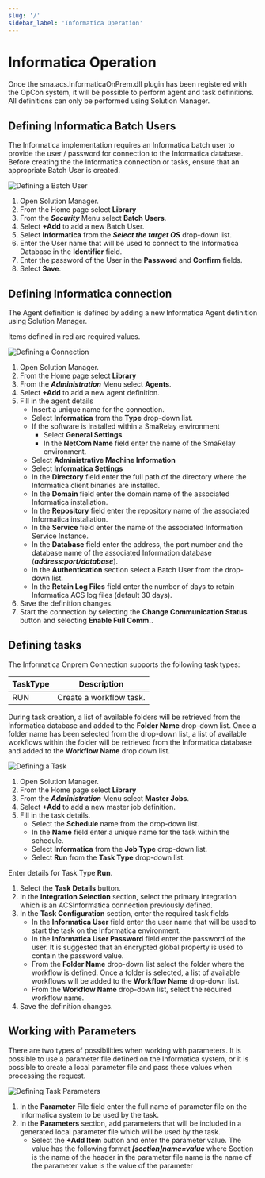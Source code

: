 ```yaml
---
slug: '/'
sidebar_label: 'Informatica Operation'
---
```


# Informatica Operation

Once the sma.acs.InformaticaOnPrem.dll plugin has been registered with the OpCon system, it will be possible to perform agent and task definitions.
All definitions can only be performed using Solution Manager.

## Defining Informatica Batch Users

The Informatica implementation requires an Informatica batch user to provide the user / password for connection to the Informatica database.
Before creating the the Informatica connection or tasks, ensure that an appropriate Batch User is created.  

![Defining a Batch User](../static/img/ws-batch-user.png)

1.  Open Solution Manager.
2.  From the Home page select **Library**
3.  From the ***Security*** Menu select **Batch Users**.
4.  Select **+Add** to add a new Batch User.
5.  Select **Informatica** from the ***Select the target OS*** drop-down list.
6.  Enter the User name that will be used to connect to the Informatica Database in the **Identifier** field.
7.  Enter the password of the User in the **Password** and **Confirm** fields.
8.  Select **Save**.

## Defining Informatica connection

The Agent definition is defined by adding a new Informatica Agent definition using Solution Manager.

Items defined in red are required values.

![Defining a Connection](../static/img/inf-agent1.png)

1.  Open Solution Manager.
2.  From the Home page select **Library**
3.  From the ***Administration*** Menu select **Agents**.
4.  Select **+Add** to add a new agent definition.
5.  Fill in the agent details
    - Insert a unique name for the connection.
    - Select **Informatica** from the **Type** drop-down list.
    - If the software is installed within a SmaRelay environment
      - Select **General Settings**
      - In the **NetCom Name** field enter the name of the SmaRelay environment.
    - Select **Administrative Machine Information**
    - Select **Informatica Settings**
    - In the **Directory** field enter the full path of the directory where the Informatica client binaries are installed.
    - In the **Domain** field enter the domain name of the associated Informatica installation.
    - In the **Repository** field enter the repository name of the associated Informatica installation.
    - In the **Service** field enter the name of the associated Information Service Instance.  
    - In the **Database** field enter the address, the port number and the database name of the associated Information database (***address:port/database***).  
    - In the **Authentication** section
      select a Batch User from the drop-down list. 
    - In the **Retain Log Files** field enter the number of days to retain Informatica ACS log files (default 30 days).  
6.  Save the definition changes. 
7.  Start the connection by selecting the **Change Communication Status** button and selecting **Enable Full Comm.**. 

## Defining tasks

The Informatica Onprem Connection supports the following task types:

TaskType             | Description
---------------------|------------
RUN                  | Create a workflow task. 

During task creation, a list of available folders will be retrieved from the Informatica database and added to the **Folder Name** drop-down list.
Once a folder name has been selected from the drop-down list, a list of available workflows within the folder will be retrieved from the Informatica database and added to the **Workflow Name** drop down list.

![Defining a Task](../static/img/run-task1.png)

1.  Open Solution Manager.
2.  From the Home page select **Library**
3.  From the ***Administration*** Menu select **Master Jobs**.
4.  Select **+Add** to add a new master job definition.
5.  Fill in the task details.
    - Select the **Schedule** name from the drop-down list.
    - In the **Name** field enter a unique name for the task within the schedule.
    - Select **Informatica** from the **Job Type** drop-down list.
    - Select **Run** from the **Task Type** drop-down list.
    
Enter details for Task Type **Run**. 

1.  Select the **Task Details** button.
2.  In the **Integration Selection** section, select the primary integration which is an ACSInformatica connection previously defined.
3.  In the **Task Configuration** section, enter the required task fields
    - In the **Informatica User** field enter the user name that will be used to start the task on the Informatica environment.
    - In the **Informatica User Password** field enter the password of the user. It is suggested that an encrypted global property is used to contain the password value.
    - From the **Folder Name** drop-down list select the folder where the workflow is defined. Once a folder is selected, a list of available workflows will be added to the **Workflow Name** drop-down list.
    - From the **Workflow Name** drop-down list, select the required workflow name.
4.  Save the definition changes.  

## Working with Parameters
There are two types of possibilities when working with parameters. It is possible to use a parameter file defined on the Informatica system, or it is possible to create a local parameter file and pass these values when processing the request.

![Defining Task Parameters](../static/img/run-task2.png)

1. In the **Parameter** File field enter the full name of parameter file on the Informatica system to be used by the task.
2. In the **Parameters** section, add parameters that will be included in a generated local parameter file which will be used by the task.
   - Select the **+Add Item** button and enter the parameter value. The value has the following format ***[section]name=value***
     where Section is the name of the header in the parameter file
           name is the name of the parameter
           value is the value of the parameter


 
